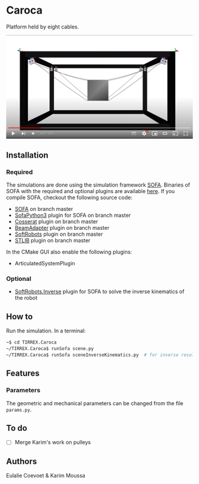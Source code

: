 # Caroca


Platform held by eight cables. 

[![Teaser](media/carocavideo.png)](https://youtu.be/0vbUbMCwXpM)


## Installation


### Required

The simulations are done using the simulation framework [SOFA](https://www.sofa-framework.org/). Binaries of SOFA with the required and optional plugins are available [here](https://github.com/SofaDefrost/TIRREX/releases). If you compile SOFA, checkout the following source code:

- [SOFA](https://github.com/sofa-framework/sofa) on branch master
- [SofaPython3](https://github.com/sofa-framework/SofaPython3) plugin for SOFA on branch master
- [Cosserat](https://github.com/SofaDefrost/Cosserat) plugin on branch master
- [BeamAdapter](https://github.com/sofa-framework/BeamAdapter) plugin on branch master
- [SoftRobots](https://github.com/SofaDefrost/SoftRobots) plugin on branch master
- [STLIB](https://github.com/SofaDefrost/STLIB) plugin on branch master 

In the CMake GUI also enable the following plugins:

- ArticulatedSystemPlugin
 
### Optional 

- [SoftRobots.Inverse](https://github.com/SofaDefrost/SoftRobots) plugin for SOFA to solve the inverse kinematics of the robot


## How to


Run the simulation. In a terminal:

```bash
~$ cd TIRREX.Caroca
~/TIRREX.Caroca$ runSofa scene.py 
~/TIRREX.Caroca$ runSofa sceneInverseKinematics.py  # for inverse resolution
```

## Features


### Parameters

The geometric and mechanical parameters can be changed from the file `params.py`.


## To do

- [ ] Merge Karim's work on pulleys  


## Authors


Eulalie Coevoet & Karim Moussa
